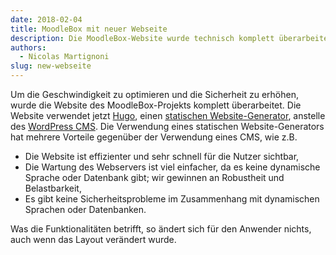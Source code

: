 ```yaml
---
date: 2018-02-04
title: MoodleBox mit neuer Webseite
description: Die MoodleBox-Website wurde technisch komplett überarbeitet, um eine bessere Leistung und mehr Sicherheit zu gewährleisten.
authors:
  - Nicolas Martignoni
slug: new-webseite
---
```

Um die Geschwindigkeit zu optimieren und die Sicherheit zu erhöhen, wurde die Website des MoodleBox-Projekts komplett überarbeitet. Die Website verwendet jetzt [Hugo][3], einen [statischen Website-Generator][1], anstelle des [WordPress CMS][2]. Die Verwendung eines statischen Website-Generators hat mehrere Vorteile gegenüber der Verwendung eines CMS, wie z.B.

  - Die Website ist effizienter und sehr schnell für die Nutzer sichtbar,
  - Die Wartung des Webservers ist viel einfacher, da es keine dynamische Sprache oder Datenbank gibt; wir gewinnen an Robustheit und Belastbarkeit,
  - Es gibt keine Sicherheitsprobleme im Zusammenhang mit dynamischen Sprachen oder Datenbanken.

Was die Funktionalitäten betrifft, so ändert sich für den Anwender nichts, auch wenn das Layout verändert wurde.

 [1]: https://davidwalsh.name/introduction-static-site-generators
 [2]: https://wordpress.org
 [3]: https://gohugo.io
